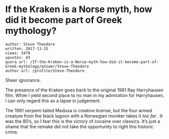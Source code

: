# If the Kraken is a Norse myth, how did it become part of Greek mythology?

	author: Steve Theodore
	written: 2017-11-15
	views: 3479
	upvotes: 43
	quora url: /If-the-Kraken-is-a-Norse-myth-how-did-it-become-part-of-Greek-mythology/answer/Steve-Theodore
	author url: /profile/Steve-Theodore


Sheer ignorance.



The presence of the Kraken goes back to the original 1981 Ray Harryhausen film. While I yield second place to no man in my admiration for Harryhausen, I can only regard this as a lapse in judgement.

The 1981 serpent-tailed Medusa is creative license, but the four armed creature from the black lagoon with a Norwegian moniker takes it _too far_ . It was the 80’s, so I fear this is the victory of cocaine over classics. It’s just a shame that the remake did not take the opportunity to right this historic crime.

